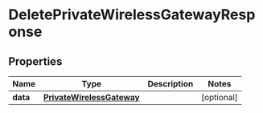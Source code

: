 

# DeletePrivateWirelessGatewayResponse


## Properties

Name | Type | Description | Notes
------------ | ------------- | ------------- | -------------
**data** | [**PrivateWirelessGateway**](PrivateWirelessGateway.md) |  |  [optional]



